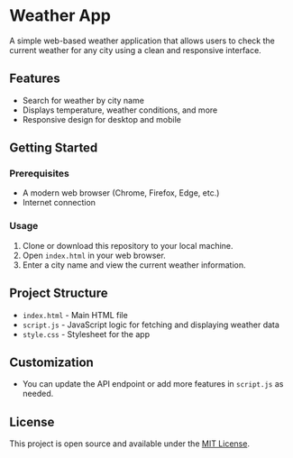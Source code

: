 # Weather App

A simple web-based weather application that allows users to check the current weather for any city using a clean and responsive interface.

## Features
- Search for weather by city name
- Displays temperature, weather conditions, and more
- Responsive design for desktop and mobile

## Getting Started

### Prerequisites
- A modern web browser (Chrome, Firefox, Edge, etc.)
- Internet connection

### Usage
1. Clone or download this repository to your local machine.
2. Open `index.html` in your web browser.
3. Enter a city name and view the current weather information.

## Project Structure
- `index.html` - Main HTML file
- `script.js` - JavaScript logic for fetching and displaying weather data
- `style.css` - Stylesheet for the app

## Customization
- You can update the API endpoint or add more features in `script.js` as needed.

## License
This project is open source and available under the [MIT License](LICENSE).

